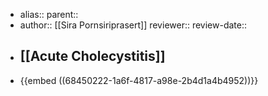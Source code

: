 - alias::
  parent::
- author:: [[Sira Pornsiriprasert]] 
  reviewer::
  review-date::
- ## [[Acute Cholecystitis]]
- {{embed ((68450222-1a6f-4817-a98e-2b4d1a4b4952))}}